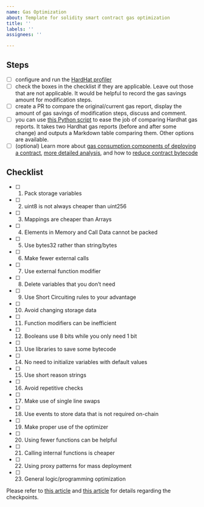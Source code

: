 ```yaml
---
name: Gas Optimization
about: Template for solidity smart contract gas optimization
title: ''
labels: ''
assignees: ''

---
```


## Steps
- [ ] configure and run the [HardHat profiler](https://www.npmjs.com/package/hardhat-gas-reporter)
- [ ] check the boxes in the checklist if they are applicable. Leave out those that are not applicable. It would be helpful to record the gas savings amount for modification steps.
- [ ] create a PR to compare the original/current gas report, display the amount of gas savings of modification steps, discuss and comment.
- [ ] you can use [this Python script](https://gist.github.com/guidanoli/b7566f54c437e0b0f28c4554d151286f) to ease the job of comparing Hardhat gas reports. It takes two Hardhat gas reports (before and after some change) and outputs a Markdown table comparing them. Other options are available.
- [ ] (optional) Learn more about [gas consumption components of deploying a contract](https://ethereum.stackexchange.com/questions/35539/what-is-the-real-price-of-deploying-a-contract-on-the-mainnet/37898), [more detailed analysis](https://hackernoon.com/costs-of-a-real-world-ethereum-contract-2033511b3214), and how to [reduce contract bytecode](https://medium.com/daox/avoiding-out-of-gas-error-in-large-ethereum-smart-contracts-18961b1fc0c6)

## Checklist
- [ ] 1. Pack storage variables
- [ ] 2. uint8 is not always cheaper than uint256
- [ ] 3. Mappings are cheaper than Arrays
- [ ] 4. Elements in Memory and Call Data cannot be packed
- [ ] 5. Use bytes32 rather than string/bytes
- [ ] 6. Make fewer external calls
- [ ] 7. Use external function modifier
- [ ] 8. Delete variables that you don’t need
- [ ] 9. Use Short Circuiting rules to your advantage
- [ ] 10. Avoid changing storage data
- [ ] 11. Function modifiers can be inefficient
- [ ] 12. Booleans use 8 bits while you only need 1 bit
- [ ] 13. Use libraries to save some bytecode
- [ ] 14. No need to initialize variables with default values
- [ ] 15. Use short reason strings
- [ ] 16. Avoid repetitive checks
- [ ] 17. Make use of single line swaps
- [ ] 18. Use events to store data that is not required on-chain
- [ ] 19. Make proper use of the optimizer
- [ ] 20. Using fewer functions can be helpful
- [ ] 21. Calling internal functions is cheaper
- [ ] 22. Using proxy patterns for mass deployment
- [ ] 23. General logic/programming optimization

Please refer to [this article](https://mudit.blog/solidity-gas-optimization-tips/) and [this article](https://blog.polymath.network/solidity-tips-and-tricks-to-save-gas-and-reduce-bytecode-size-c44580b218e6) for details regarding the checkpoints.
